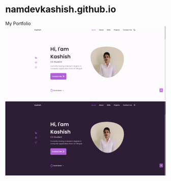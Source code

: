 # namdevkashish.github.io
My Portfolio
<img src="https://github.com/namdevkashish/namdevkashish.github.io/blob/main/img/Demo-1.png">
<br>
<img src="https://github.com/namdevkashish/namdevkashish.github.io/blob/main/img/Demo-2.png">
